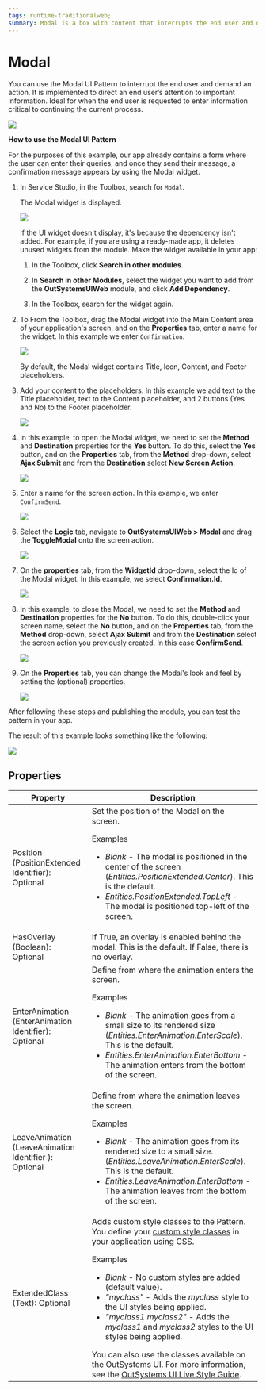 ```yaml
---
tags: runtime-traditionalweb; 
summary: Modal is a box with content that interrupts the end user and demands an action.
---
```


# Modal

You can use the Modal UI Pattern to interrupt the end user and demand an action. It is implemented to direct an end user’s attention to important information. Ideal for when the end user is requested to enter information critical to continuing the current process.

![](<images/modal-1.png?width=800>)

**How to use the Modal UI Pattern**

For the purposes of this example, our app already contains a form where the user can enter their queries, and once they send their message, a confirmation message appears by using the Modal widget.

1. In Service Studio, in the Toolbox, search for `Modal`.
  
    The Modal widget is displayed.

    ![](<images/modal-5-ss.png>)

    If the UI widget doesn't display, it's because the dependency isn't added. For example, if you are using a ready-made app, it deletes unused widgets from the module. Make the widget available in your app:

    1. In the Toolbox, click **Search in other modules**.
    
    1. In **Search in other Modules**, select the widget you want to add from the **OutSystemsUIWeb** module, and click **Add Dependency**. 
    
    1. In the Toolbox, search for the widget again.

1. To From the Toolbox, drag the Modal widget into the Main Content area of your application's screen, and on the **Properties** tab, enter a name for the widget. In this example we enter `Confirmation`.

    ![](<images/modal-6-ss.png?width=800>)

    By default, the Modal widget contains Title, Icon, Content, and Footer placeholders.

1. Add your content to the placeholders. In this example we add text to the Title placeholder, text to the Content placeholder, and 2 buttons (Yes and No) to the Footer placeholder.

    ![](<images/modal-7-ss.png?width=800>)

1. In this example, to open the Modal widget, we need to set the **Method** and **Destination** properties for the **Yes** button. To do this, select the **Yes** button, and on the **Properties** tab, from the **Method** drop-down, select **Ajax Submit** and from the **Destination** select **New Screen Action**.

    ![](<images/modal-8-ss.png?width=800>)

1. Enter a name for the screen action. In this example, we enter `ConfirmSend`.

    ![](<images/modal-11-ss.png>)

1. Select the **Logic** tab, navigate to **OutSystemsUIWeb > Modal** and drag the **ToggleModal** onto the screen action.

    ![](<images/modal-9-ss.png?width=800>)

1. On the **properties** tab, from the **WidgetId** drop-down, select the Id of the Modal widget. In this example, we select **Confirmation.Id**.

    ![](<images/modal-10-ss.png>)

1. In this example, to close the Modal, we need to set the **Method** and **Destination** properties for the **No** button. To do this, double-click your screen name, select the **No** button, and on the **Properties** tab, from the **Method** drop-down, select **Ajax Submit** and from the **Destination** select the screen action you previously created. In this case **ConfirmSend**.

    ![](<images/modal-12-ss.png>)

1. On the **Properties** tab, you can change the Modal's look and feel by setting the (optional) properties.

    ![](<images/modal-4-ss.png>)

After following these steps and publishing the module, you can test the pattern in your app.

The result of this example looks something like the following:

![](<images/modal-13-ss.png?width=800>)

## Properties

| **Property** |  **Description** |  
|---|---|
| Position (PositionExtended Identifier): Optional| Set the position of the Modal on the screen. <p>Examples</p><ul><li>_Blank_ - The modal is positioned in the center of the screen (_Entities.PositionExtended.Center_). This is the default.</li><li>_Entities.PositionExtended.TopLeft_ - The modal is positioned top-left of the screen.</li></ul>|
| HasOverlay (Boolean): Optional | If True, an overlay is enabled behind the modal. This is the default. If False, there is no overlay. |
| EnterAnimation (EnterAnimation Identifier): Optional | Define from where the animation enters the screen. <p>Examples</p><ul><li>_Blank_ - The animation goes from a small size to its rendered size (_Entities.EnterAnimation.EnterScale_). This is the default.</li><li>_Entities.EnterAnimation.EnterBottom_ - The animation enters from the bottom of the screen.</li></ul> |  
| LeaveAnimation (LeaveAnimation Identifier ): Optional | Define from where the animation leaves the screen. <p>Examples</p><ul><li>_Blank_ - The animation goes from its rendered size to a small size.(_Entities.LeaveAnimation.EnterScale_). This is the default.</li><li>_Entities.LeaveAnimation.EnterBottom_ - The animation leaves from the bottom of the screen.</li></ul>|
| ExtendedClass (Text): Optional |  Adds custom style classes to the Pattern. You define your [custom style classes](../../../../../develop/ui/look-feel/css.md) in your application using CSS. <p>Examples <ul><li>_Blank_ - No custom styles are added (default value).</li><li>_"myclass"_ - Adds the _myclass_ style to the UI styles being applied.</li><li>_"myclass1 myclass2"_ - Adds the _myclass1_ and _myclass2_ styles to the UI styles being applied.</li></ul></p>You can also use the classes available on the OutSystems UI. For more information, see the [OutSystems UI Live Style Guide](https://outsystemsui.outsystems.com/StyleGuidePreview/Styles). |
